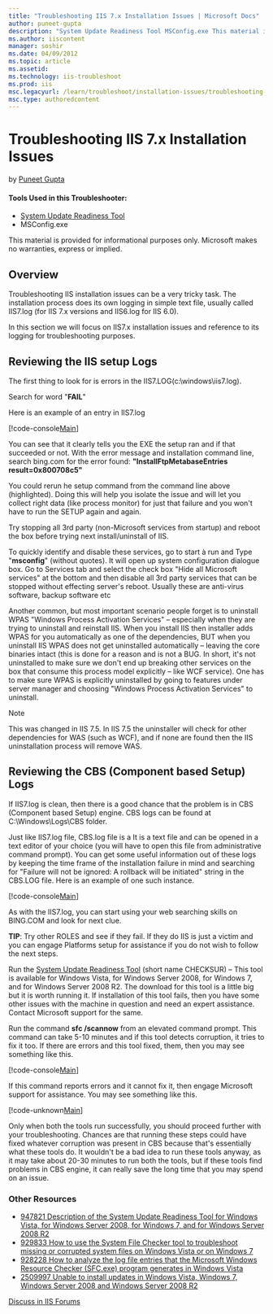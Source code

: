 ```yaml
---
title: "Troubleshooting IIS 7.x Installation Issues | Microsoft Docs"
author: puneet-gupta
description: "System Update Readiness Tool MSConfig.exe This material is provided for informational purposes only. Microsoft makes no warranties, express or implied. Overv..."
ms.author: iiscontent
manager: soshir
ms.date: 04/09/2012
ms.topic: article
ms.assetid: 
ms.technology: iis-troubleshoot
ms.prod: iis
msc.legacyurl: /learn/troubleshoot/installation-issues/troubleshooting-iis-7x-installation-issues
msc.type: authoredcontent
---
```

Troubleshooting IIS 7.x Installation Issues
====================
by [Puneet Gupta](https://github.com/puneet-gupta)

#### Tools Used in this Troubleshooter:

- [System Update Readiness Tool](https://support.microsoft.com/kb/947821)
- MSConfig.exe

This material is provided for informational purposes only. Microsoft makes no warranties, express or implied.

## Overview

Troubleshooting IIS installation issues can be a very tricky task. The installation process does its own logging in simple text file, usually called IIS7.log (for IIS 7.x versions and IIS6.log for IIS 6.0).

In this section we will focus on IIS7.x installation issues and reference to its logging for troubleshooting purposes.

## Reviewing the IIS setup Logs

The first thing to look for is errors in the IIS7.LOG(c:\windows\iis7.log).

Search for word "**FAIL**"

Here is an example of an entry in IIS7.log

[!code-console[Main](troubleshooting-iis-7x-installation-issues/samples/sample1.cmd)]

You can see that it clearly tells you the EXE the setup ran and if that succeeded or not. With the error message and installation command line, search bing.com for the error found: **"InstallFtpMetabaseEntries result=0x800708c5"**

You could rerun he setup command from the command line above (highlighted). Doing this will help you isolate the issue and will let you collect right data (like process monitor) for just that failure and you won't have to run the SETUP again and again.

Try stopping all 3rd party (non-Microsoft services from startup) and reboot the box before trying next install/uninstall of IIS.

To quickly identify and disable these services, go to start à run and Type "**msconfig**" (without quotes). It will open up system configuration dialogue box. Go to Services tab and select the check box "Hide all Microsoft services" at the bottom and then disable all 3rd party services that can be stopped without effecting server's reboot. Usually these are anti-virus software, backup software etc

Another common, but most important scenario people forget is to uninstall WPAS "Windows Process Activation Services" – especially when they are trying to uninstall and reinstall IIS. When you install IIS then installer adds WPAS for you automatically as one of the dependencies, BUT when you uninstall IIS WPAS does not get uninstalled automatically – leaving the core binaries intact (this is done for a reason and is not a BUG. In short, it's not uninstalled to make sure we don't end up breaking other services on the box that consume this process model explicitly – like WCF service). One has to make sure WPAS is explicitly uninstalled by going to features under server manager and choosing "Windows Process Activation Services" to uninstall.

> [!NOTE]
> This was changed in IIS 7.5. In IIS 7.5 the uninstaller will check for other dependencies for WAS (such as WCF), and if none are found then the IIS uninstallation process will remove WAS.

## Reviewing the CBS (Component based Setup) Logs

If IIS7.log is clean, then there is a good chance that the problem is in CBS (Component based Setup) engine. CBS logs can be found at C:\Windows\Logs\CBS folder.

Just like IIS7.log file, CBS.log file is a It is a text file and can be opened in a text editor of your choice (you will have to open this file from administrative command prompt). You can get some useful information out of these logs by keeping the time frame of the installation failure in mind and searching for "Failure will not be ignored: A rollback will be initiated" string in the CBS.LOG file. Here is an example of one such instance.

[!code-console[Main](troubleshooting-iis-7x-installation-issues/samples/sample2.cmd)]

As with the IIS7.log, you can start using your web searching skills on BING.COM and look for next clue.

**TIP**: Try other ROLES and see if they fail. If they do IIS is just a victim and you can engage Platforms setup for assistance if you do not wish to follow the next steps.

Run the [System Update Readiness Tool](https://support.microsoft.com/kb/947821) (short name CHECKSUR) – This tool is available for Windows Vista, for Windows Server 2008, for Windows 7, and for Windows Server 2008 R2. The download for this tool is a little big but it is worth running it. If installation of this tool fails, then you have some other issues with the machine in question and need an expert assistance. Contact Microsoft support for the same.

Run the command **sfc /scannow** from an elevated command prompt. This command can take 5-10 minutes and if this tool detects corruption, it tries to fix it too. If there are errors and this tool fixed, them, then you may see something like this.

[!code-console[Main](troubleshooting-iis-7x-installation-issues/samples/sample3.cmd)]

If this command reports errors and it cannot fix it, then engage Microsoft support for assistance. You may see something like this.

[!code-unknown[Main](troubleshooting-iis-7x-installation-issues/samples/sample-127566-4.unknown)]

Only when both the tools run successfully, you should proceed further with your troubleshooting. Chances are that running these steps could have fixed whatever corruption was present in CBS because that's essentially what these tools do. It wouldn't be a bad idea to run these tools anyway, as it may take about 20-30 minutes to run both the tools, but if these tools find problems in CBS engine, it can really save the long time that you may spend on an issue.

### Other Resources

- [947821 Description of the System Update Readiness Tool for Windows Vista, for Windows Server 2008, for Windows 7, and for Windows Server 2008 R2](https://support.microsoft.com/default.aspx?scid=kb;EN-US;947821)
- [929833 How to use the System File Checker tool to troubleshoot missing or corrupted system files on Windows Vista or on Windows 7](https://support.microsoft.com/default.aspx?scid=kb;EN-US;929833)
- [928228 How to analyze the log file entries that the Microsoft Windows Resource Checker (SFC.exe) program generates in Windows Vista](https://support.microsoft.com/default.aspx?scid=kb;EN-US;928228)
- [2509997 Unable to install updates in Windows Vista, Windows 7, Windows Server 2008 and Windows Server 2008 R2](https://support.microsoft.com/default.aspx?scid=kb;EN-US;2509997)
  
  
[Discuss in IIS Forums](https://forums.iis.net/1047.aspx)
